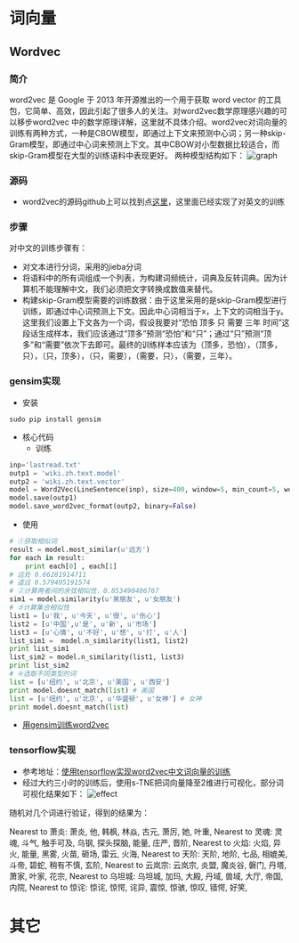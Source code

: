 
# 词向量

## Wordvec

### 简介
word2vec 是 Google 于 2013 年开源推出的一个用于获取 word vector 的工具包，它简单、高效，因此引起了很多人的关注。对word2vec数学原理感兴趣的可以移步word2vec 中的数学原理详解，这里就不具体介绍。word2vec对词向量的训练有两种方式，一种是CBOW模型，即通过上下文来预测中心词；另一种skip-Gram模型，即通过中心词来预测上下文。其中CBOW对小型数据比较适合，而skip-Gram模型在大型的训练语料中表现更好。
两种模型结构如下：
![graph](https://pic3.zhimg.com/80/v2-ec1758da5fe00e7bb6d5f73524f19d4c_hd.jpg)

### 源码
- word2vec的源码github上可以找到点[这里](https://github.com/tensorflow/tensorflow/blob/r0.12/tensorflow/examples/tutorials/word2vec/word2vec_basic.py)，这里面已经实现了对英文的训练

### 步骤
对中文的训练步骤有：
- 对文本进行分词，采用的jieba分词
- 将语料中的所有词组成一个列表，为构建词频统计，词典及反转词典。因为计算机不能理解中文，我们必须把文字转换成数值来替代。
- 构建skip-Gram模型需要的训练数据：由于这里采用的是skip-Gram模型进行训练，即通过中心词预测上下文。因此中心词相当于x，上下文的词相当于y。这里我们设置上下文各为一个词，假设我要对“恐怕 顶多 只 需要 三年 时间”这段话生成样本，我们应该通过“顶多”预测“恐怕”和“只”；通过“只”预测“顶多”和“需要”依次下去即可。最终的训练样本应该为（顶多，恐怕），（顶多，只），（只，顶多），（只，需要），（需要，只），（需要，三年）。

### gensim实现
- 安装
```shell
sudo pip install gensim
```
- 核心代码
   - 训练
```python
inp='lastread.txt'
outp1 = 'wiki.zh.text.model'
outp2 = 'wiki.zh.text.vector'
model = Word2Vec(LineSentence(inp), size=400, window=5, min_count=5, workers=4)
model.save(outp1)
model.save_word2vec_format(outp2, binary=False)
```
   - 使用
   ```python
   # ①获取相似词
   result = model.most_similar(u'远方')
   for each in result:
       print each[0] , each[1]
   # 远处 0.66281914711
   # 遥远 0.579495191574
   # ②计算两者间的余弦相似性，0.853490406767
   sim1 = model.similarity(u'男朋友', u'女朋友')
   # ③计算集合相似性
   list1 = [u'我', u'今天', u'很', u'伤心']
   list2 = [u'中国',u'是', u'新', u'市场']
   list3 = [u'心情', u'不好', u'想', u'打', u'人']
   list_sim1 =  model.n_similarity(list1, list2)
   print list_sim1
   list_sim2 = model.n_similarity(list1, list3)
   print list_sim2
   # ④选取不同类型的词
   list = [u'纽约', u'北京', u'美国', u'西安']
print model.doesnt_match(list) # 美国
list = [u'纽约', u'北京', u'华盛顿', u'女神'] # 女神
print model.doesnt_match(list)
   ```
- [用gensim训练word2vec](https://zhuanlan.zhihu.com/p/29200034)

### tensorflow实现
- 参考地址：[使用tensorflow实现word2vec中文词向量的训练](https://zhuanlan.zhihu.com/p/28979653)
- 经过大约三小时的训练后，使用s-TNE把词向量降至2维进行可视化，部分词可视化结果如下：
![effect](https://pic3.zhimg.com/80/v2-091fc27bb5a5bbd942da4b702d580199_hd.jpg)

随机对几个词进行验证，得到的结果为：

>
Nearest to 萧炎: 萧炎, 他, 韩枫, 林焱, 古元, 萧厉, 她, 叶重,
Nearest to 灵魂: 灵魂, 斗气, 触手可及, 乌钢, 探头探脑, 能量, 庄严, 晋阶,
Nearest to 火焰: 火焰, 异火, 能量, 黑雾, 火苗, 砸场, 雷云, 火海,
Nearest to 天阶: 天阶, 地阶, 七品, 相媲美, 斗帝, 碧蛇, 稍有不慎, 玄阶,
Nearest to 云岚宗: 云岚宗, 炎盟, 魔炎谷, 磐门, 丹塔, 萧家, 叶家, 花宗,
Nearest to 乌坦城: 乌坦城, 加玛, 大殿, 丹域, 兽域, 大厅, 帝国, 内院,
Nearest to 惊诧: 惊诧, 惊愕, 诧异, 震惊, 惊骇, 惊叹, 错愕, 好笑,


# 其它
